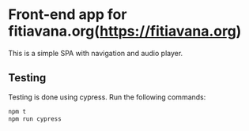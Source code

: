 # Front-end app for fitiavana.org(https://fitiavana.org)

This is a simple SPA with navigation and audio player.

## Testing
Testing is done using cypress.
Run the following commands:
```bash
npm t
npm run cypress
```
